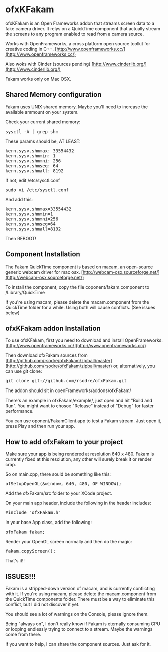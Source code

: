 
ofxKFakam
==================

ofxKFakam is an Open Frameworks addon that streams screen data to a fake camera driver.
It relys on a QuickTime component that actually stream the screens to any program enabled to read from a camera source.

Works with OpenFrameworks, a cross platform open source toolkit for creative coding in C++.
[http://www.openframeworks.cc/](http://www.openframeworks.cc/)

Also woks with Cinder (sources pending)
[http://www.cinderlib.org/](http://www.cinderlib.org/)

Fakam works only on Mac OSX.

Shared Memory configuration
------------

Fakam uses UNIX shared memory. Maybe you'll need to increase the available ammount on your system. 

Check your current shared memory:
<pre>
sysctl -A | grep shm
</pre>

These params should be, AT LEAST:
<pre>
kern.sysv.shmmax: 33554432
kern.sysv.shmmin: 1
kern.sysv.shmmni: 256
kern.sysv.shmseg: 64
kern.sysv.shmall: 8192
</pre>

If not, edit /etc/sysctl.conf
<pre>
sudo vi /etc/sysctl.conf
</pre>

And add this:
<pre>
kern.sysv.shmmax=33554432
kern.sysv.shmmin=1
kern.sysv.shmmni=256
kern.sysv.shmseg=64
kern.sysv.shmall=8192
</pre>

Then REBOOT!

Component Installation
------------

The Fakam QuickTime component is based on macam, an open-source generic webcam driver for mac osx.
[http://webcam-osx.sourceforge.net/](http://webcam-osx.sourceforge.net/)

To install the component, copy the file coponent/fakam.component to /Library/QuickTime

If you're using macam, please delete the macam.component from the QuickTime folder for a while. Using both will cause conflicts. (See issues below)

ofxKFakam addon Installation
------------

To use ofxKFakam, first you need to download and install OpenFrameworks.
[http://www.openframeworks.cc/](http://www.openframeworks.cc/)

Then download ofxFakam sources from [http://github.com/rsodre/ofxFakam/zipball/master](http://github.com/rsodre/ofxFakam/zipball/master) or, alternatively, you can use git clone:
<pre>
git clone git://github.com/rsodre/ofxFakam.git
</pre>

The addon should sit in openFrameworks/addons/ofxFakam/

There's an example in ofxFakam/example/, just open and hit "Build and Run". You might want to chosoe "Release" instead of "Debug" for faster performance.

You can use oponent/FakamClient.app to test a Fakam stream. Just open it, press Play and then run your app.

How to add ofxFakam to your project
-------------------------------

Make sure your app is being rendered at resolution 640 x 480.
Fakam is currently fixed at this resolution, any other will surely break it or render crap.

So on main.cpp, there sould be something like this:
<pre>
ofSetupOpenGL(&window, 640, 480, OF_WINDOW);
</pre>

Add the ofxFakam/src folder to your XCode project.

On your main app header, include the following in the header includes:
<pre>
#include "ofxFakam.h"
</pre>

In your base App class, add the following:
<pre>
ofxFakam fakam;
</pre>

Render your OpenGL screen normally and then do the magic:
<pre>
fakam.copyScreen();
</pre>

That's it!!

ISSUES!!!
-----------------------------------------

Fakam is a stripped-down version of macam, and is currently conflicting with it.
If you're using macam, please delete the macam.component from the QuickTime components folder.
There must be a way to eliminate this conflict, but I did not discover it yet.

You should see a lot of warnings on the Console, please ignore them.

Being "always on", I don't really know if Fakam is eternally consuming CPU or looping endlessly trying to connect to a stream. Maybe the warnings come from there.

If you want to help, I can share the component sources. Just ask for it.





